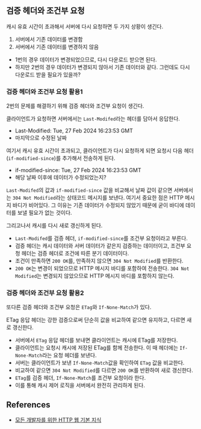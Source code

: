 ## 검증 헤더와 조건부 요청

캐시 유효 시간이 초과해서 서버에 다시 요청하면 두 가지 상황이 생긴다.

1. 서버에서 기존 데이터를 변경함
2. 서버에서 기존 데이터를 변경하지 않음

- 1번의 경우 데이터가 변경되었으므로, 다시 다운로드 받으면 된다.
- 하지만 2번의 경우 데이터가 변경되지 않아서 기존 데이터와 같다. 그런데도 다시 다운로드 받을 필요가 있을까?

### 검증 헤더와 조건부 요청 활용1

2번의 문제를 해결하기 위해 검증 헤더와 조건부 요청이 생긴다.

클라이언트가 요청하면 서버에서는 `Last-Modifed`라는 헤더를 담아서 응답한다.

- Last-Modified: Tue, 27 Feb 2024 16:23:53 GMT
- 마지막으로 수정된 날짜

여기서 캐시 유효 시간이 초과되고, 클라이언트가 다시 요청하게 되면 요청시 다음 헤더(`if-modified-since`)를 추가해서 전송하게 된다.

- if-modified-since: Tue, 27 Feb 2024 16:23:53 GMT
- 해당 날짜 이후에 데이터가 수정되었는지?

`Last-Modifed`의 값과 `if-modified-since` 값을 비교해서 날짜 값이 같으면 서버에서는 `304 Not Modified`라는 상태코드 메시지를 보낸다. 여기서 중요한 점은 HTTP 메시지 바디가 비어있다. 그 이유는 기존 데이터가 수정되지 않았기 때문에 굳이 바디에 데이터를 보낼 필요가 없는 것이다.

그리고나서 캐시를 다시 새로 갱신하게 된다.

- `Last-Modifed`를 검증 헤더, `if-modified-since`를 조건부 요청이라고 부른다.
- 검증 헤더는 캐시 데이터와 서버 데이터가 같은지 검증하는 데이터이고, 조건부 요청 헤더는 검증 헤더로 조건에 따른 분기 데이터이다.
- 조건이 만족하면 `200 OK`를, 만족하지 않으면 `304 Not Modified`를 반환한다.
- `200 OK`는 변경이 되었으므로 HTTP 메시지 바디를 포함하여 전송한다. `304 Not Modified`는 변경되지 않았으므로 HTTP 메시지 바디를 포함하지 않는다.

### 검증 헤더와 조건부 요청 활용2

또다른 검증 헤더와 조건부 요청은 `ETag`와 `If-None-Match`가 있다.

ETag 응답 헤더는 강한 검증으로써 단순히 값을 비교하여 같으면 유지하고, 다르면 새로 갱신한다.

- 서버에서 `ETag` 응답 헤더를 보내면 클라이언트는 캐시에 ETag를 저장한다.
- 클라이언트는 요청시 캐시에 저장된 ETag를 함께 전송한다. 이 때 헤더에는 `If-None-Match`라는 요청 헤더를 보낸다.
- 서버는 클라이언트가 보낸 `If-None-Match`값을 확인하여 `ETag` 값을 비교한다.
- 비교하여 같으면 `304 Not Modified`를 다르면 `200 OK`를 반환하여 새로 갱신한다.
- `ETag`를 검증 헤더, `If-None-Match`를 조건부 요청이라 한다.
- 이를 통해 캐시 제어 로직을 서버에서 완전히 관리하게 된다.

## References

- [모든 개발자를 위한 HTTP 웹 기본 지식](https://www.inflearn.com/course/http-%EC%9B%B9-%EB%84%A4%ED%8A%B8%EC%9B%8C%ED%81%AC#)
